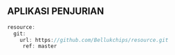## APLIKASI PENJURIAN
```dart
resource:
  git:
    url: https://github.com/Bellukchips/resource.git
     ref: master 
```
